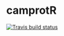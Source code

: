 camprotR
================


<!-- badges: start -->
[![Travis build status](https://travis-ci.com/CambridgeCentreForProteomics/camprotR.svg?branch=master)](https://travis-ci.com/CambridgeCentreForProteomics/camprotR)
<!-- badges: end -->
